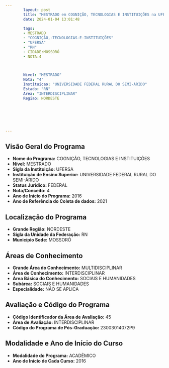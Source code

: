 ```yaml
---
        layout: post
        title: "MESTRADO em COGNIÇÃO, TECNOLOGIAS E INSTITUIÇÕES na UFERSA  "
        date: 2024-01-04 13:01:48
     
        tags:
        - MESTRADO
        - "COGNIÇÃO,-TECNOLOGIAS-E-INSTITUIÇÕES"
        - "UFERSA"
        - "RN"
        - CIDADE:MOSSORÓ
        - NOTA:4
        
       

        Nivel: "MESTRADO"
        Nota: "4"
        Instituicao: "UNIVERSIDADE FEDERAL RURAL DO SEMI-ÁRIDO"
        Estado: "RN"
        Area: "INTERDISCIPLINAR"
        Regiao: NORDESTE
        
        
        
        
        
        
---
```

## Visão Geral do Programa
- **Nome do Programa:** COGNIÇÃO, TECNOLOGIAS E INSTITUIÇÕES
- **Nível:** MESTRADO
- **Sigla da Instituição:** UFERSA
- **Instituição de Ensino Superior:** UNIVERSIDADE FEDERAL RURAL DO SEMI-ÁRIDO
- **Status Jurídico:** FEDERAL
- **Nota/Conceito:** 4
- **Ano de Início do Programa:** 2016
- **Ano de Referência do Coleta de dados:** 2021

## Localização do Programa
- **Grande Região:** NORDESTE
- **Sigla da Unidade da Federação:** RN
- **Município Sede:** MOSSORÓ

## Áreas de Conhecimento
- **Grande Área do Conhecimento:** MULTIDISCIPLINAR
- **Área de Conhecimento:** INTERDISCIPLINAR
- **Área Básica do Conhecimento:** SOCIAIS E HUMANIDADES
- **Subárea:** SOCIAIS E HUMANIDADES
- **Especialidade:** NÃO SE APLICA

## Avaliação e Código do Programa
- **Código Identificador da Área de Avaliação:** 45
- **Área de Avaliação:** INTERDISCIPLINAR
- **Código do Programa de Pós-Graduação:** 23003014072P9


## Modalidade e Ano de Início do Curso
- **Modalidade do Programa:** ACADÊMICO
- **Ano de Início de Cada Curso:** 2016
